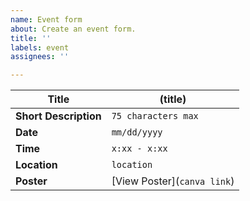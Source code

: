 ```yaml
---
name: Event form
about: Create an event form.
title: ''
labels: event
assignees: ''

---
```


| **Title**       | (title)    |
|-----------------|-----------------------------|
| **Short Description** | `75 characters max` |
| **Date**        | `mm/dd/yyyy`                  |
| **Time**        | `x:xx - x:xx`              |
| **Location**    | `location`                    |
| **Poster**      | [View Poster](`canva link`) |

